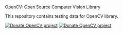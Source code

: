 OpenCV: Open Source Computer Vision Library

This repository contains testing data for OpenCV library.

[![Donate OpenCV project](http://opencv.org/wp-content/uploads/2013/07/gittip1.png)](https://www.gittip.com/OpenCV/) 
[![Donate OpenCV project](http://opencv.org/wp-content/uploads/2013/07/paypal-donate-button.png)](https://www.paypal.com/cgi-bin/webscr?item_name=Donation+to+OpenCV&cmd=_donations&business=accountant%40opencv.org) 
